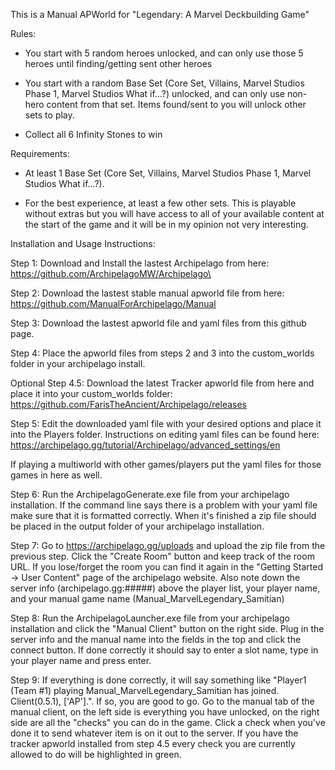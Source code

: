 This is a Manual APWorld for "Legendary: A Marvel Deckbuilding Game"

Rules: 

- You start with 5 random heroes unlocked, and can only use those 5 heroes until finding/getting sent other heroes

- You start with a random Base Set (Core Set, Villains, Marvel Studios Phase 1, Marvel Studios What if...?) unlocked, and can only use non-hero content from that set. Items found/sent to you will unlock other sets to play.

- Collect all 6 Infinity Stones to win

Requirements:

- At least 1 Base Set (Core Set, Villains, Marvel Studios Phase 1, Marvel Studios What if...?).

- For the best experience, at least a few other sets. This is playable without extras but you will have access to all of your available content at the start of the game and it will be in my opinion not very interesting.

Installation and Usage Instructions:

Step 1: Download and Install the lastest Archipelago from here: https://github.com/ArchipelagoMW/Archipelago\

Step 2: Download the lastest stable manual apworld file from here: https://github.com/ManualForArchipelago/Manual

Step 3: Download the lastest apworld file and yaml files from this github page.

Step 4: Place the apworld files from steps 2 and 3 into the custom_worlds folder in your archipelago install.

Optional Step 4.5: Download the latest Tracker apworld file from here and place it into your custom_worlds folder: https://github.com/FarisTheAncient/Archipelago/releases

Step 5: Edit the downloaded yaml file with your desired options and place it into the Players folder. Instructions on editing yaml files can be found here: https://archipelago.gg/tutorial/Archipelago/advanced_settings/en

If playing a multiworld with other games/players put the yaml files for those games in here as well. 

Step 6: Run the ArchipelagoGenerate.exe file from your archipelago installation. If the command line says there is a problem with your yaml file make sure that it is formatted correctly. When it's finished a zip file should be placed in the output folder of your archipelago installation. 

Step 7: Go to https://archipelago.gg/uploads and upload the zip file from the previous step. Click the "Create Room" button and keep track of the room URL. If you lose/forget the room you can find it again in the "Getting Started -> User Content" page of the archipelago website. Also note down the server info (archipelago.gg:#####) above the player list, your player name, and your manual game name (Manual_MarvelLegendary_Samitian)

Step 8: Run the ArchipelagoLauncher.exe file from your archipelago installation and click the "Manual Client" button on the right side. Plug in the server info and the manual name into the fields in the top and click the connect button. If done correctly it should say to enter a slot name, type in your player name and press enter.

Step 9: If everything is done correctly, it will say something like "Player1 (Team #1) playing Manual_MarvelLegendary_Samitian has joined. Client(0.5.1), ['AP'].". If so, you are good to go. Go to the manual tab of the manual client, on the left side is everything you have unlocked, on the right side are all the "checks" you can do in the game. Click a check when you've done it to send whatever item is on it out to the server. If you have the tracker apworld installed from step 4.5 every check you are currently allowed to do will be highlighted in green. 
